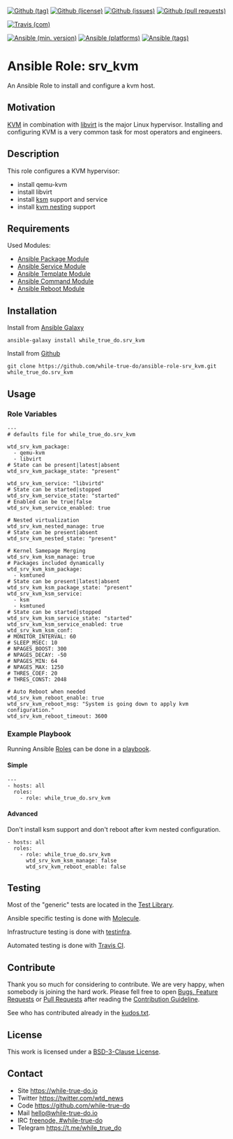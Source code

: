 <!--
name: README.md
description: This file contains important information for the repository.
author: while-true-do.io
contact: hello@while-true-do.io
license: BSD-3-Clause
-->

<!-- github shields -->
[![Github (tag)](https://img.shields.io/github/tag/while-true-do/ansible-role-srv_kvm.svg)](https://github.com/while-true-do/ansible-role-srv_kvm/tags)
[![Github (license)](https://img.shields.io/github/license/while-true-do/ansible-role-srv_kvm.svg)](https://github.com/while-true-do/ansible-role-srv_kvm/blob/master/LICENSE)
[![Github (issues)](https://img.shields.io/github/issues/while-true-do/ansible-role-srv_kvm.svg)](https://github.com/while-true-do/ansible-role-srv_kvm/issues)
[![Github (pull requests)](https://img.shields.io/github/issues-pr/while-true-do/ansible-role-srv_kvm.svg)](https://github.com/while-true-do/ansible-role-srv_kvm/pulls)
<!-- travis shields -->
[![Travis (com)](https://img.shields.io/travis/com/while-true-do/ansible-role-srv_kvm.svg)](https://travis-ci.com/while-true-do/ansible-role-srv_kvm)
<!-- ansible shields -->
[![Ansible (min. version)](https://img.shields.io/badge/dynamic/yaml.svg?label=Min.%20Ansible%20Version&url=https%3A%2F%2Fraw.githubusercontent.com%2Fwhile-true-do%2Fansible-role-srv_kvm%2Fmaster%2Fmeta%2Fmain.yml&query=%24.galaxy_info.min_ansible_version&colorB=black)](https://galaxy.ansible.com/while_true_do/srv_kvm)
[![Ansible (platforms)](https://img.shields.io/badge/dynamic/yaml.svg?label=Supported%20OS&url=https%3A%2F%2Fraw.githubusercontent.com%2Fwhile-true-do%2Fansible-role-srv_kvm%2Fmaster%2Fmeta%2Fmain.yml&query=galaxy_info.platforms%5B*%5D.name&colorB=black)](https://galaxy.ansible.com/while_true_do/srv_kvm)
[![Ansible (tags)](https://img.shields.io/badge/dynamic/yaml.svg?label=Galaxy%20Tags&url=https%3A%2F%2Fraw.githubusercontent.com%2Fwhile-true-do%2Fansible-role-srv_kvm%2Fmaster%2Fmeta%2Fmain.yml&query=%24.galaxy_info.galaxy_tags%5B*%5D&colorB=black)](https://galaxy.ansible.com/while_true_do/srv_kvm)

# Ansible Role: srv_kvm

An Ansible Role to install and configure a kvm host.

## Motivation

[KVM](https://www.linux-kvm.org/page/Main_Page) in combination with
[libvirt](https://libvirt.org/) is the major Linux hypervisor. Installing and
configuring KVM is a very common task for most operators and engineers.

## Description

This role configures a KVM hypervisor:

-   install qemu-kvm
-   install libvirt
-   install [ksm](https://www.linux-kvm.org/page/KSM) support and service
-   install [kvm nesting](https://www.linux-kvm.org/page/Nested_Guests) support

## Requirements

Used Modules:

-   [Ansible Package Module](https://docs.ansible.com/ansible/latest/modules/package_module.html)
-   [Ansible Service Module](https://docs.ansible.com/ansible/latest/modules/service_module.html)
-   [Ansible Template Module](https://docs.ansible.com/ansible/latest/modules/template_module.html)
-   [Ansible Command Module](https://docs.ansible.com/ansible/latest/modules/command_module.html)
-   [Ansible Reboot Module](https://docs.ansible.com/ansible/latest/modules/reboot_module.html)


## Installation

Install from [Ansible Galaxy](https://galaxy.ansible.com/while_true_do/srv_kvm)
```
ansible-galaxy install while_true_do.srv_kvm
```

Install from [Github](https://github.com/while-true-do/ansible-role-srv_kvm)
```
git clone https://github.com/while-true-do/ansible-role-srv_kvm.git while_true_do.srv_kvm
```

## Usage

### Role Variables

```
---
# defaults file for while_true_do.srv_kvm

wtd_srv_kvm_package:
  - qemu-kvm
  - libvirt
# State can be present|latest|absent
wtd_srv_kvm_package_state: "present"

wtd_srv_kvm_service: "libvirtd"
# State can be started|stopped
wtd_srv_kvm_service_state: "started"
# Enabled can be true|false
wtd_srv_kvm_service_enabled: true

# Nested virtualization
wtd_srv_kvm_nested_manage: true
# State can be present|absent
wtd_srv_kvm_nested_state: "present"

# Kernel Samepage Merging
wtd_srv_kvm_ksm_manage: true
# Packages included dynamically
wtd_srv_kvm_ksm_package:
  - ksmtuned
# State can be present|latest|absent
wtd_srv_kvm_ksm_package_state: "present"
wtd_srv_kvm_ksm_service:
  - ksm
  - ksmtuned
# State can be started|stopped
wtd_srv_kvm_ksm_service_state: "started"
wtd_srv_kvm_ksm_service_enabled: true
wtd_srv_kvm_ksm_conf:
# MONITOR_INTERVAL: 60
# SLEEP_MSEC: 10
# NPAGES_BOOST: 300
# NPAGES_DECAY: -50
# NPAGES_MIN: 64
# NPAGES_MAX: 1250
# THRES_COEF: 20
# THRES_CONST: 2048

# Auto Reboot when needed
wtd_srv_kvm_reboot_enable: true
wtd_srv_kvm_reboot_msg: "System is going down to apply kvm configuration."
wtd_srv_kvm_reboot_timeout: 3600
```

### Example Playbook

Running Ansible
[Roles](https://docs.ansible.com/ansible/latest/user_guide/playbooks_reuse_roles.html)
can be done in a
[playbook](https://docs.ansible.com/ansible/latest/user_guide/playbooks_intro.html).

#### Simple

```
---
- hosts: all
  roles:
    - role: while_true_do.srv_kvm
```

#### Advanced

Don't install ksm support and don't reboot after kvm nested configuration.

```
- hosts: all
  roles:
    - role: while_true_do.srv_kvm
      wtd_srv_kvm_ksm_manage: false
      wtd_srv_kvm_reboot_enable: false
```

## Testing

Most of the "generic" tests are located in the
[Test Library](https://github.com/while-true-do/test-library).

Ansible specific testing is done with
[Molecule](https://molecule.readthedocs.io/en/stable/).

Infrastructure testing is done with
[testinfra](https://testinfra.readthedocs.io/en/stable/).

Automated testing is done with [Travis CI](https://travis-ci.com/while-true-do).

## Contribute

Thank you so much for considering to contribute. We are very happy, when somebody
is joining the hard work. Please fell free to open
[Bugs, Feature Requests](https://github.com/while-true-do/ansible-role-srv_kvm/issues)
or [Pull Requests](https://github.com/while-true-do/ansible-role-srv_kvm/pulls) after
reading the [Contribution Guideline](https://github.com/while-true-do/doc-library/blob/master/docs/CONTRIBUTING.md).

See who has contributed already in the [kudos.txt](./kudos.txt).

## License

This work is licensed under a [BSD-3-Clause License](https://opensource.org/licenses/BSD-3-Clause).

## Contact

-   Site <https://while-true-do.io>
-   Twitter <https://twitter.com/wtd_news>
-   Code <https://github.com/while-true-do>
-   Mail [hello@while-true-do.io](mailto:hello@while-true-do.io)
-   IRC [freenode, #while-true-do](https://webchat.freenode.net/?channels=while-true-do)
-   Telegram <https://t.me/while_true_do>
